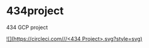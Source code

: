 # 434project
434 GCP project


[![<Djs21905>](https://circleci.com/<gh>/<djs21905>/<434 Project>.svg?style=svg)](<https://app.circleci.com/pipelines/github/djs21905/myrepo>)